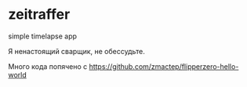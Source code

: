 # zeitraffer
simple timelapse app

Я ненастоящий сварщик, не обессудьте.

Много кода попячено с https://github.com/zmactep/flipperzero-hello-world
